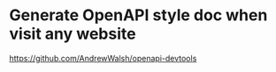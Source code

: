# Generate OpenAPI style doc when visit any website

https://github.com/AndrewWalsh/openapi-devtools